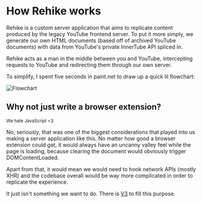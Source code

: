 # How Rehike works

Rehike is a custom server application that aims to replicate content produced by the legacy YouTube frontend server. To put it more simply, we generate our own HTML documents (based off of archived YouTube documents) with data from YouTube's private InnerTube API spliced in.

Rehike acts as a man in the middle between you and YouTube, intercepting requests to YouTube and redirecting them through our own server.

To simplify, I spent five seconds in paint.net to draw up a quick lil flowchart:

![Flowchart](img/how_rehike_works_flowchart.png)

## Why not just write a browser extension?

<sub>We hate JavaScript &lt;3</sub>

No, seriously, that was one of the biggest considerations that played into us making a server application like this. No matter how good a browser extension could get, it would always have an uncanny valley feel while the page is loading, because clearing the document would obviously trigger DOMContentLoaded.

Apart from that, it would mean we would need to hook network APIs (mostly XHR) and the codebase overall would be way more complicated in order to replicate the experience.

It just isn't something we want to do. There is [V3](//vorapis.pages.dev) to fill this purpose.